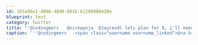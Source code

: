 ```yaml
---
id: 101e86e1-d806-48d0-881b-61296000438e
blueprint: text
category: twitter
title: "'@codingmerc   @nickwynja  @Jaycevdl lets plan for 9, i'll need some time to get home, etc"
caption: '''@codingmerc   <span class="username username_linked">@<a href="https://twitter.com/nickwynja" title="Nick Wynja">nickwynja</a></span>  <span class="username username_linked">@<a href="https://twitter.com/Jaycevdl" title="Jayce Van Der Linden">Jaycevdl</a></span> lets plan for 9, i''ll need some time to get home, etc'
---
```

